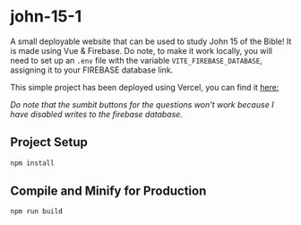 # john-15-1

A small deployable website that can be used to study John 15 of the Bible! It is made using Vue & Firebase. Do note, to make it work locally, you will need to set up an `.env` file with the variable `VITE_FIREBASE_DATABASE`, assigning it to your FIREBASE database link.

This simple project has been deployed using Vercel, you can find it [here:](https://john-15-study-dobknlygu-adrians-projects-ef5bdbb5.vercel.app)

*Do note that the sumbit buttons for the questions won't work because I have disabled writes to the firebase database.*

## Project Setup

```sh
npm install
```

## Compile and Minify for Production

```sh
npm run build
```


